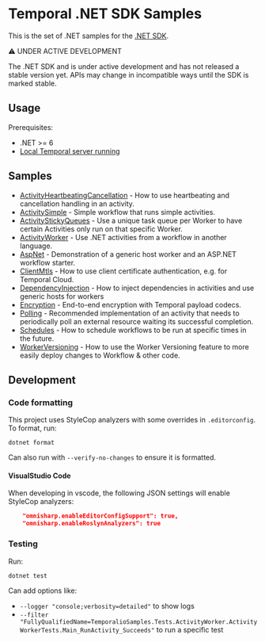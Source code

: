 # Temporal .NET SDK Samples

This is the set of .NET samples for the [.NET SDK](https://github.com/temporalio/sdk-dotnet).

⚠️ UNDER ACTIVE DEVELOPMENT

The .NET SDK and is under active development and has not released a stable version yet. APIs may change in incompatible
ways until the SDK is marked stable.

## Usage

Prerequisites:

* .NET >= 6
* [Local Temporal server running](https://docs.temporal.io/application-development/foundations#run-a-development-cluster)

## Samples

<!-- Keep this list in alphabetical order -->
* [ActivityHeartbeatingCancellation](src/ActivityHeartbeatingCancellation) - How to use heartbeating and cancellation handling in an activity.
* [ActivitySimple](src/ActivitySimple) - Simple workflow that runs simple activities.
* [ActivityStickyQueues](src/ActivityStickyQueues) - Use a unique task queue per Worker to have certain Activities only run on that specific Worker.
* [ActivityWorker](src/ActivityWorker) - Use .NET activities from a workflow in another language.
* [AspNet](src/AspNet) - Demonstration of a generic host worker and an ASP.NET workflow starter.
* [ClientMtls](src/ClientMtls) - How to use client certificate authentication, e.g. for Temporal Cloud.
* [DependencyInjection](src/DependencyInjection) - How to inject dependencies in activities and use generic hosts for workers
* [Encryption](src/Encryption) - End-to-end encryption with Temporal payload codecs.
* [Polling](src/Polling) - Recommended implementation of an activity that needs to periodically poll an external resource waiting its successful completion.
* [Schedules](src/Schedules) - How to schedule workflows to be run at specific times in the future.
* [WorkerVersioning](src/WorkerVersioning) - How to use the Worker Versioning feature to more easily deploy changes to Workflow & other code.

## Development

### Code formatting

This project uses StyleCop analyzers with some overrides in `.editorconfig`. To format, run:

    dotnet format

Can also run with `--verify-no-changes` to ensure it is formatted.

#### VisualStudio Code

When developing in vscode, the following JSON settings will enable StyleCop analyzers:

```json
    "omnisharp.enableEditorConfigSupport": true,
    "omnisharp.enableRoslynAnalyzers": true
```

### Testing

Run:

    dotnet test

Can add options like:

* `--logger "console;verbosity=detailed"` to show logs
* `--filter "FullyQualifiedName=TemporalioSamples.Tests.ActivityWorker.ActivityWorkerTests.Main_RunActivity_Succeeds"`
  to run a specific test